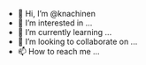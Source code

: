 - 👋 Hi, I’m @knachinen
- 👀 I’m interested in ...
- 🌱 I’m currently learning ...
- 💞️ I’m looking to collaborate on ...
- 📫 How to reach me ...

<!---
knachinen/knachinen is a ✨ special ✨ repository because its `README.md` (this file) appears on your GitHub profile.
You can click the Preview link to take a look at your changes.
--->
